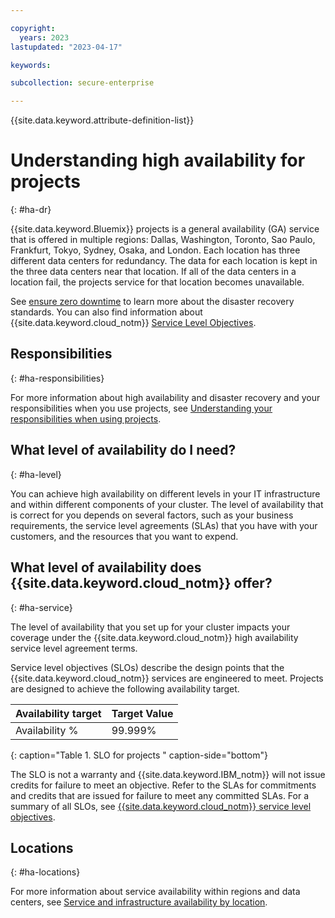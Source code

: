 ```yaml
---

copyright:
  years: 2023
lastupdated: "2023-04-17"

keywords:

subcollection: secure-enterprise

---
```


{{site.data.keyword.attribute-definition-list}}

# Understanding high availability for projects
{: #ha-dr}

{{site.data.keyword.Bluemix}} projects is a general availability (GA) service that is offered in multiple regions: Dallas, Washington, Toronto, Sao Paulo, Frankfurt, Tokyo, Sydney, Osaka, and London. Each location has three different data centers for redundancy. The data for each location is kept in the three data centers near that location. If all of the data centers in a location fail, the projects service for that location becomes unavailable.

See [ensure zero downtime](/docs/overview?topic=overview-zero-downtime#zero-downtime) to learn more about the disaster recovery standards. You can also find information about {{site.data.keyword.cloud_notm}} [Service Level Objectives](/docs/overview?topic=overview-slo).

## Responsibilities
{: #ha-responsibilities}

For more information about high availability and disaster recovery and your responsibilities when you use projects, see [Understanding your responsibilities when using projects](/docs/secure-enterprise?topic=secure-enterprise-responsibilities-projects).

## What level of availability do I need?
{: #ha-level}

You can achieve high availability on different levels in your IT infrastructure and within different components of your cluster. The level of availability that is correct for you depends on several factors, such as your business requirements, the service level agreements (SLAs) that you have with your customers, and the resources that you want to expend.

## What level of availability does {{site.data.keyword.cloud_notm}} offer?
{: #ha-service}

The level of availability that you set up for your cluster impacts your coverage under the {{site.data.keyword.cloud_notm}} high availability service level agreement terms.

Service level objectives (SLOs) describe the design points that the {{site.data.keyword.cloud_notm}} services are engineered to meet. Projects are designed to achieve the following availability target.

| Availability target | Target Value   |
|---|---|
|  Availability % | 99.999% |
{: caption="Table 1. SLO for projects " caption-side="bottom"}

The SLO is not a warranty and {{site.data.keyword.IBM_notm}} will not issue credits for failure to meet an objective. Refer to the SLAs for commitments and credits that are issued for failure to meet any committed SLAs. For a summary of all SLOs, see [{{site.data.keyword.cloud_notm}} service level objectives](/docs/overview?topic=overview-slo).


## Locations
{: #ha-locations}

For more information about service availability within regions and data centers, see [Service and infrastructure availability by location](/docs/overview?topic=overview-services_region).
